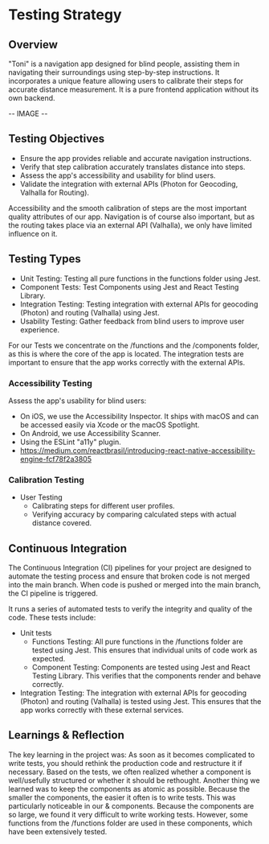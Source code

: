 # Testing Strategy

## Overview

"Toni" is a navigation app designed for blind people,
assisting them in navigating their surroundings using step-by-step instructions.
It incorporates a unique feature allowing users to calibrate their steps for accurate distance measurement.
It is a pure frontend application without its own backend.

-- IMAGE --

## Testing Objectives

- Ensure the app provides reliable and accurate navigation instructions.
- Verify that step calibration accurately translates distance into steps.
- Assess the app's accessibility and usability for blind users.
- Validate the integration with external APIs (Photon for Geocoding, Valhalla for Routing).

Accessibility and the smooth calibration of steps are the most important quality attributes of our app. Navigation is of course also important, but as the routing takes place via an external API (Valhalla), we only have limited influence on it.

## Testing Types

- Unit Testing: Testing all pure functions in the functions folder using Jest.
- Component Tests: Test Components using Jest and React Testing Library.
- Integration Testing: Testing integration with external APIs for geocoding (Photon) and routing (Valhalla) using Jest.
  <!--- Functional Testing: Ensure navigation features work correctly, including step-by-step directions and recalibration.-->
- Usability Testing: Gather feedback from blind users to improve user experience.

For our Tests we concentrate on the /functions and the /components folder, as this is where the core of the app is located.
The integration tests are important to ensure that the app works correctly with the external APIs.

### Accessibility Testing

Assess the app's usability for blind users:

- On iOS, we use the Accessibility Inspector. It ships with macOS and can be accessed easily via Xcode or the macOS Spotlight.
- On Android, we use Accessibility Scanner.
- Using the ESLint "a11y" plugin.
- https://medium.com/reactbrasil/introducing-react-native-accessibility-engine-fcf78f2a3805

### Calibration Testing

- User Testing
  - Calibrating steps for different user profiles.
  - Verifying accuracy by comparing calculated steps with actual distance covered.

## Continuous Integration

The Continuous Integration (CI) pipelines for your project are designed to automate the testing process and ensure that broken code is not merged into the main branch. When code is pushed or merged into the main branch, the CI pipeline is triggered.

It runs a series of automated tests to verify the integrity and quality of the code. These tests include:

- Unit tests
  - Functions Testing: All pure functions in the /functions folder are tested using Jest. This ensures that individual units of code work as expected.
  - Component Testing: Components are tested using Jest and React Testing Library. This verifies that the components render and behave correctly.
- Integration Testing: The integration with external APIs for geocoding (Photon) and routing (Valhalla) is tested using Jest. This ensures that the app works correctly with these external services.

## Learnings & Reflection

The key learning in the project was: As soon as it becomes complicated to write tests, you should rethink the production code and restructure it if necessary. Based on the tests, we often realized whether a component is well/usefully structured or whether it should be rethought.
Another thing we learned was to keep the components as atomic as possible. Because the smaller the components, the easier it often is to write tests. This was particularly noticeable in our <Trip/> & <Calibration/> components. Because the components are so large, we found it very difficult to write working tests. However, some functions from the /functions folder are used in these components, which have been extensively tested.

<!--
Testing Tools:
Utilize screen readers like VoiceOver (iOS) and TalkBack (Android) for accessibility testing.
Automated testing tools like Jest and Detox for functional and integration testing.
Geographic testing tools for validating location-based features.
Test Environment:
Set up a test environment that includes real-world scenarios encountered by blind users.
Emulators/simulators may not fully replicate real-world conditions; consider real device testing.
Ensure compatibility with various screen reader configurations and assistive technologies.
Test Scenarios:
Test navigation instructions in various environments (e.g., urban, rural, indoor).
Verify step calibration accuracy across different terrains and walking speeds.
Test recalibration functionality to ensure it updates accurately.
Validate the app's ability to provide alternative routes based on user preferences or obstacles.
Test Data:
Prepare test data sets with diverse geographic locations to test the app's routing capabilities.
Include scenarios with different step lengths for step calibration testing.
Test Execution:
Perform manual testing with blind users to gather qualitative feedback on usability and accessibility.
Automate functional and integration tests to ensure consistency and reliability.
Prioritize testing on critical features such as navigation accuracy and step calibration.
Reporting:
Document test results, including any issues encountered and their severity.
Include feedback from blind users to inform usability improvements.
Provide actionable insights to developers for bug fixes and enhancements.
CI/CD Integration:
Integrate testing into the CI/CD pipeline to automate the testing process.
Ensure continuous monitoring of accessibility standards and performance metrics.
Maintenance:
Regularly update the test strategy to incorporate feedback and address emerging issues.
Stay informed about changes in accessibility guidelines and best practices.
Risk Management:
Identify risks such as inaccurate navigation instructions or step calibration errors.
Mitigate risks through thorough testing and user feedback loops.






1. **Unit Testing**
    - Write unit tests for all pure functions in the functions folder. Use Jest as the testing framework and mock dependencies using Jest's mocking capabilities. Test both the happy path and edge cases.
2. **Integration Testing**
    - Test how different parts of the application work together. This could involve testing how components interact with each other, or how functions interact with external services.
3. **End-to-End Testing**
    - Use a tool like Cypress to write end-to-end tests. These tests should cover key user flows through the application. Is that possible in react-native?
4. **Snapshot Testing**
    - Use Jest's snapshot testing feature to catch unexpected changes in the UI.
5. **Manual Testing**
    - Perform manual testing to catch issues that automated tests might miss. This could involve exploratory testing, regression testing, or usability testing.
6. **Performance Testing**
    - Use tools like Lighthouse to test the performance of the application. This could involve testing the load time, the time to interactive, and the overall performance score.
7. **Accessibility Testing**
    - Axe: Ensure that the application is usable by people with a wide range of abilities.
8. **Cross-Platform Testing**
    - Test the application on the different platforms to ensure compatibility. This is especially important for a React Native application, which should be tested on both iOS and Android.
9. **Continuous Integration**
    - Set up a CI pipeline to run tests automatically when merged/pushed to main branch. This helps catch issues early and ensures that broken code is not merged into the main branch.
10. **Code Reviews**
    - In addition to automated testing, perform code reviews on every pull request. This helps catch issues that automated tests might miss, and also helps maintain code quality.
-->
